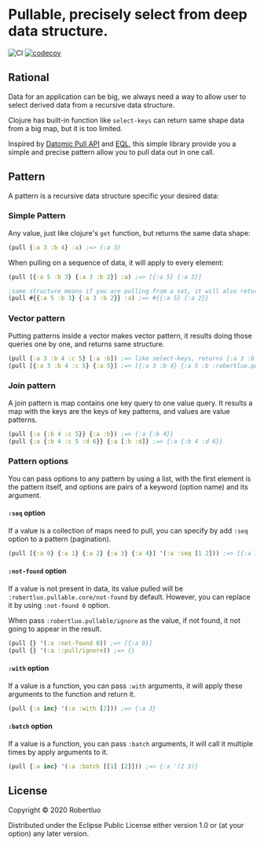 # Pullable, precisely select from deep data structure.
![CI](https://github.com/robertluo/pullable/workflows/CI/badge.svg)
[![codecov](https://codecov.io/gh/robertluo/pullable/branch/master/graph/badge.svg)](https://codecov.io/gh/robertluo/pullable)

## Rational

Data for an application can be big, we always need a way to allow user to select derived data from a recursive data structure. 

Clojure has built-in function like `select-keys` can return same shape data from a big map, but it is too limited.

Inspired by [Datomic Pull API](https://docs.datomic.com/on-prem/pull.html) and [EQL](https://edn-query-language.org/eql/1.0.0/what-is-eql.html), this simple library provide you a simple and precise pattern allow you to pull data out in one call.

## Pattern

A pattern is a recursive data structure specific your desired data:

### Simple Pattern

Any value, just like clojure's `get` function, but returns the same data shape:

```clojure
(pull {:a 3 :b 4} :a) ;=> {:a 3}
```

When pulling on a sequence of data, it will apply to every element:

```clojure
(pull [{:a 5 :b 3} {:a 3 :b 2}] :a) ;=> [{:a 5} {:a 3}]

;same structure means if you are pulling from a set, it will also return a set
(pull #{{:a 5 :b 3} {:a 3 :b 2}} :a) ;=> #{{:a 5} {:a 2}}

```

### Vector pattern

Putting patterns inside a vector makes vector pattern, it results doing those queries one by one, and returns same structure.

```clojure
(pull {:a 3 :b 4 :c 5} [:a :b]) ;=> like select-keys, returns {:a 3 :b 4} 
(pull [{:a 3 :b 4 :c 5} {:a 5}] ;=> [{:a 3 :b 4} {:a 5 :b :robertluo.pull.core/::noe}]
```

### Join pattern

A join pattern is map contains one key query to one value query. It results a map with the keys are the keys of key patterns, and values are value patterns.

```clojure
(pull {:a {:b 4 :c 5}} {:a :b}) ;=> {:a {:b 4}}
(pull {:a {:b 4 :c 5 :d 6}} {:a [:b :d]} ;=> {:a {:b 4 :d 6}}
```

### Pattern options

You can pass options to any pattern by using a list, with the first element is the pattern itself, and options are pairs of a keyword (option name) and its argument.

#### `:seq` option

If a value is a collection of maps need to pull, you can specify by add
`:seq` option to a pattern (pagination).

```clojure
(pull [{:a 0} {:a 1} {:a 2} {:a 3} {:a 4}] '(:a :seq [1 2])) ;=> [{:a 1} {:a 2}] 
```

#### `:not-found` option

If a value is not present in data, its value pulled will be `:robertluo.pullable.core/not-found` by default. However, you can replace it by using `:not-found 0` option.

When pass `:robertluo.pullable/ignore` as the value, if not found, it not going to appear in the result. 
```clojure
(pull {} '(:a :not-found 0)) ;=> [{:a 0}]
(pull {} '(:a ::pull/ignore)) ;=> {}
```

#### `:with` option

If a value is a function, you can pass `:with` arguments, it will apply these arguments to the function and return it.

```clojure
(pull {:a inc} '(:a :with [2])) ;=> {:a 3}
```

#### `:batch` option

If a value is a function, you can pass `:batch` arguments, it will call it multiple times by apply arguments to it.

```clojure
(pull {:a inc} '(:a :batch [[1] [2]])) ;=> {:a '(2 3)}
```



## License
Copyright © 2020 Robertluo

Distributed under the Eclipse Public License either version 1.0 or (at your option) any later version.
